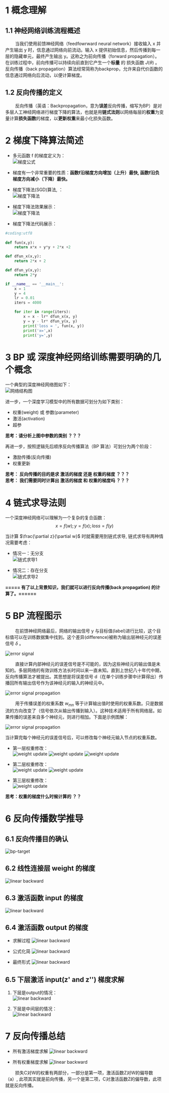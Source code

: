 # 1 概念理解

## 1.1 神经网络训练流程概述

&nbsp;&nbsp;&nbsp;&nbsp;&nbsp;&nbsp;&nbsp;&nbsp;当我们使用前馈神经网络（feedfowrward neural network）接收输入 x 并产生输出 y 时，信息通过网络向前流动。输入 x 提供初始信息，然后传播到每一层的隐藏单元，最终产生输出 y。这称之为前向传播（forward propagation）。
在训练过程中，前向传播可以持续向前直到它产生一个**标量** 的 损失函数 $J(\theta)$ 。
反向传播（back propagation）算法经常简称为backprop，允许来自代价函数的信息通过网络向后流动，以便计算梯度。<br>

## 1.2 反向传播的定义
&nbsp;&nbsp;&nbsp;&nbsp;&nbsp;&nbsp;&nbsp;&nbsp;反向传播（英语：Backpropagation，意为**误差**反向传播，缩写为BP）是对多层人工神经网络进行梯度下降的算法，也就是用**链式法则**以网络每层的**权重**为变量计算**损失函数**的梯度，以**更新权重**来最小化损失函数。<br>

# 2 梯度下降算法简述
- 多元函数 f 的梯度定义为：<br>
![梯度公式](images/back-propagation-formula1.jpg)

- 梯度有一个非常重要的性质：**函数f沿梯度方向增加（上升）最快, 函数f沿负梯度方向减小（下降）最快。**

- 梯度下降法(SGD)算法, ：<br>
![梯度下降法](images/back-propagation-figure1.jpg)

- 梯度下降法效果展示：<br>
![梯度下降法](images/back-propagation-gif1.gif)

- 梯度下降法代码展示：<br>
```python
#coding:utf8
    
def fun(x,y):
    return x*x + y*y + 2*x +2

def dfun_x(x,y): 
    return 2*x + 2 

def dfun_y(x,y):
    return 2*y

if __name__ == '__main__':    
    x = 1
    y = 4
    lr = 0.01
    iters = 4000

    for iter in range(iters):
        x = x - lr* dfun_x(x, y)
        y = y - lr* dfun_y(x, y)
        print('loss = ', fun(x, y))
        print('x=',x)
        print('y=',y)
```

# 3 BP 或 深度神经网络训练需要明确的几个概念

一个典型的深度神经网络图如下：<br>
![网络结构图](images/back-propagation-figure2.jpg)

进一步，一个深度学习模型中的所有数据可划分为如下类别：
- 权重(weight) 或 参数(parameter)
- 激活(activation)
- 超参

**思考：请分析上图中参数的类别 ？？？**

再进一步，按照逻辑先后顺序反向传播算法（BP 算法）可划分为两个阶段：<br>
- 激励传播(反向传播)
- 权重更新

**思考： 反向传播的目的是求 激活的梯度 还是 权重的梯度 ？？？** <br>
**思考： 我们需要同时计算出 激活的梯度 和 权重的梯度吗 ？？？** <br>

# 4 链式求导法则
一个深度神经网络可以理解为一个复杂的复合函数：<br>
$$x = f(w); y = f(x); loss = f(y)$$

当计算 $\frac{\partial z}{\partial w}$ 时就需要用到链式求导, 链式求导有两种情况需要考虑：

- 情况一：无分支 <br>
![链式求导1](images/back-propagation-figure3.jpg)

- 情况二：存在分支 <br>
![链式求导2](images/back-propagation-figure4.jpg)

**===== 有了以上背景知识，我们就可以进行反向传播(back propagation) 的计算了。======**

# 5 BP 流程图示
&nbsp;&nbsp;&nbsp;&nbsp;&nbsp;&nbsp;&nbsp;&nbsp;在前馈神经网络最后，网络的输出信号 y 与目标值(label)进行比较，这个目标值可以在训练数据集中找到。这个差异(difference)被称为输出层神经元的误差信号 $\delta$ 。

![error signal](images/back-propagation-figure5.jpg)

&nbsp;&nbsp;&nbsp;&nbsp;&nbsp;&nbsp;&nbsp;&nbsp;直接计算内部神经元的误差信号是不可能的，因为这些神经元的输出值是未知的。多层网络的有效训练方法长时间以来一直未知。直到上世纪八十年代中期，反向传播算法才被提出。其思想是将误差信号 d（在单个训练步骤中计算得出）传播回所有输出信号作为该神经元的输入的神经元中。<br>

![error signal propagation](images/back-propagation-figure6.jpg)

&nbsp;&nbsp;&nbsp;&nbsp;&nbsp;&nbsp;&nbsp;&nbsp;用于传播误差的权重系数 $w_{mn}$ 等于计算输出值时使用的权重系数。只是数据流的方向改变了（信号依次从输出传播到输入）。这种技术适用于所有网络层。如果传播的误差来自多个神经元，则进行相加。下面是示例图解：<br>

![error signal propagation](images/back-propagation-figure7.jpg)

当计算完每个神经元的误差信号后，可以修改每个神经元输入节点的权重系数。<br>

- 第一层权重修改：<br>
![weight update](images/back-propagation-figure8.jpg)
![weight update](images/back-propagation-figure9.jpg)
![weight update](images/back-propagation-figure10.jpg)

- 第二层权重修改：<br>
![weight update](images/back-propagation-figure11.jpg)
![weight update](images/back-propagation-figure12.jpg)

- 第三层权重修改：<br>
![weight update](images/back-propagation-figure13.jpg)

**思考：权重的梯度什么时候计算的 ？？**

# 6 反向传播数学推导
## 6.1 反向传播目的确认
![bp-target](images/back-propagation-figure14.jpg)

## 6.2 线性连接层 weight 的梯度
![linear backward](images/back-propagation-figure15.jpg)

## 6.3 激活函数 input 的梯度
![linear backward](images/back-propagation-figure16.jpg)

## 6.4 激活函数 output 的梯度
- 求解过程
![linear backward](images/back-propagation-figure17.jpg)

- 公式化简
![linear backward](images/back-propagation-figure18.jpg)

- 最终形式
![linear backward](images/back-propagation-figure19.jpg)

## 6.5 下层激活 input(z' and z'') 梯度求解
1. 下层是output的情况：<br>
![linear backward](images/back-propagation-figure20.jpg)

2. 下层是中间层的情况：<br>
![linear backward](images/back-propagation-figure21.jpg)

# 7 反向传播总结
- 所有激活梯度求解
![linear backward](images/back-propagation-figure22.jpg)

- 所有权重梯度求解
![linear backward](images/back-propagation-figure23.jpg)

&nbsp;&nbsp;&nbsp;&nbsp;&nbsp;&nbsp;&nbsp;&nbsp;损失C对W的权重有两部分，一部分是第一项，激活函数Z对W的偏导数（a）, 此项其实就是前向传播，另一个是第二项，C对激活函数Z的偏导数，此项就是反向传播。<br>
